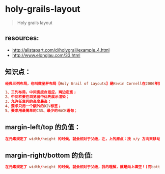 # holy-grails-layout
> Holy grails layout


## resources:
+ http://alistapart.com/d/holygrail/example_4.html
+ http://www.elonglau.com/33.html


## 知识点：
```conf
经典三列布局，也叫做圣杯布局【Holy Grail of Layouts】是Kevin Cornell在2006年提出的一个布局模型概念，在国内最早是由淘宝UED的工程师传播开来，在中国也有叫法是双飞翼布局，它的布局要求有几点：

1、三列布局，中间宽度自适应，两边定宽；
2、中间栏要在浏览器中优先展示渲染；
3、允许任意列的高度最高；
4、要求只用一个额外的DIV标签；
5、要求用最简单的CSS、最少的HACK语句；
```


## margin-left/top 的负值：
```conf
在元素规定了 width/height 的时候，就会相对于父级，左，上的原点：按 x/y 方向来移动
```

## margin-right/bottom 的负值:
```conf
在元素规定了 width/height 的时候，就会相对于父级，我的理解，就是向上填空！(而bottom或right的负值是让其下边的兄弟元素向上x值)
```
